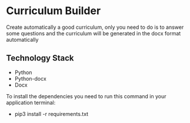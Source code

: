 # Curriculum Builder

Create automatically a good curriculum, only you need to do is to answer some questions and the curriculum will be generated in the docx format automatically

## Technology Stack
- Python
- Python-docx
- Docx

To install the dependencies you need to run this command in your application terminal:

- pip3 install -r requirements.txt